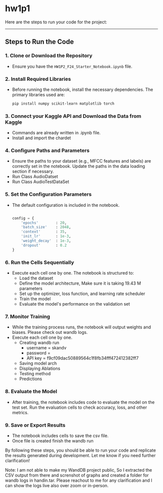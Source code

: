 # hw1p1
Here are the steps to run your code for the project:

---

## Steps to Run the Code

### 1. **Clone or Download the Repository**
   - Ensure you have the `HW1P2_F24_Starter_Notebook.ipynb` file.

### 2. **Install Required Libraries**
   - Before running the notebook, install the necessary dependencies. The primary libraries used are:
     ```bash
     pip install numpy scikit-learn matplotlib torch
     ```

### 3. **Connect your Kaggle API and Download the Data from Kaggle**
   - Commands are already written in .ipynb file.
   - Install and import the chardet

### 4. **Configure Paths and Parameters**
   - Ensure the paths to your dataset (e.g., MFCC features and labels) are correctly set in the notebook. Update the paths in the data loading section if necessary.
   - Run Class AudioDatset
   - Run Class AudioTestDataSet


### 5. **Set the Configuration Parameters**
   - The default configuration is included in the notebook.
     ```python
     
     config = {
         'epochs'        : 20,
         'batch_size'    : 2048,
         'context'       : 35,
         'init_lr'       : 1e-3,
         'weight_decay'  : 1e-3,
         'dropout'       : 0.2
     }
     ```

### 6. **Run the Cells Sequentially**
   - Execute each cell one by one. The notebook is structured to:
     - Load the dataset
     - Define the model architecture, Make sure it is taking 19.43 M parameters
     - Set up the optimizer, loss function, and learning rate scheduler
     - Train the model
     - Evaluate the model's performance on the validation set

### 7. **Monitor Training**
   - While the training process runs, the notebook will output weights and biases. Please check out wandb logs.
- Execute each cell one by one.
   - Creating wandb run
      - username = skandv
      - password =
      - API key = f9cf09dac50889564c1f8fb34fff472412382ff7
   - Saving model arch
   - Displaying Ablations
   - Testing method
   - Predictions
          
### 8. **Evaluate the Model**
   - After training, the notebook includes code to evaluate the model on the test set. Run the evaluation cells to check accuracy, loss, and other metrics.

### 9. **Save or Export Results**
   - The notebook includes cells to save the csv file.
   - Once file is created finish the wandb run

By following these steps, you should be able to run your code and replicate the results generated during development. Let me know if you need further clarification!

Note: I am not able to make my WandDB project public, So I extracted the CSV output from there and screnshot of graphs and created a folder for wandb logs in handin.tar. Please reachout to me for any clarification and I can show the logs live also over zoom or in-person.
